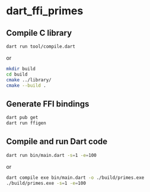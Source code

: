# dart_ffi_primes

## Compile C library

```bash
dart run tool/compile.dart
```

or

```bash
mkdir build
cd build
cmake ../library/
cmake --build .
```

## Generate FFI bindings

```bash
dart pub get
dart run ffigen
```

## Compile and run Dart code

```bash
dart run bin/main.dart -s=1 -e=100
```

or

```bash
dart compile exe bin/main.dart -o ./build/primes.exe
./build/primes.exe -s=1 -e=100
```
